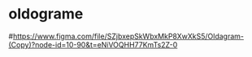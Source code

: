 # oldograme
#https://www.figma.com/file/SZjbxepSkWbxMkP8XwXkS5/Oldagram-(Copy)?node-id=10-90&t=eNiVOQHH77KmTs2Z-0
